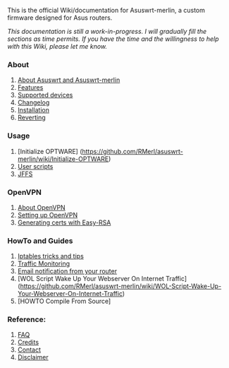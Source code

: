 This is the official Wiki/documentation for Asuswrt-merlin, a custom firmware designed for Asus routers.

_This documentation is still a work-in-progress.  I will gradually fill the sections as time permits._
_If you have the time and the willingness to help with this Wiki, please let me know._

### About
1. [About Asuswrt and Asuswrt-merlin](https://github.com/RMerl/asuswrt-merlin/wiki/About-Asuswrt/)
2. [Features](https://github.com/RMerl/asuswrt-merlin/wiki/Features)
3. [Supported devices](https://github.com/RMerl/asuswrt-merlin/wiki/Supported-Devices)
4. [Changelog](http://www.lostrealm.ca/asuswrt-merlin/changelog.txt)
4. [Installation](https://github.com/RMerl/asuswrt-merlin/wiki/Installation)
5. [Reverting](https://github.com/RMerl/asuswrt-merlin/wiki/Reverting/)

### Usage

1. [Initialize OPTWARE] (https://github.com/RMerl/asuswrt-merlin/wiki/Initialize-OPTWARE)
2. [User scripts](https://github.com/RMerl/asuswrt-merlin/wiki/User-scripts)
3. [JFFS](https://github.com/RMerl/asuswrt-merlin/wiki/JFFS)

### OpenVPN
1. [About OpenVPN](https://github.com/RMerl/asuswrt-merlin/wiki/About-OpenVPN)
2. [Setting up OpenVPN](https://github.com/RMerl/asuswrt-merlin/wiki/Configuring-OpenVPN)
3. [Generating certs with Easy-RSA](https://github.com/RMerl/asuswrt-merlin/wiki/Generating-OpenVPN-keys-using-Easy-RSA)

### HowTo and Guides
1. [Iptables tricks and tips](https://github.com/RMerl/asuswrt-merlin/wiki/Iptables-tips)
2. [Traffic Monitoring](https://github.com/RMerl/asuswrt-merlin/wiki/Traffic-Monitoring)
3. [Email notification from your router](https://github.com/RMerl/asuswrt-merlin/wiki/Sending-Email)
4. [WOL Script Wake Up Your Webserver On Internet Traffic] (https://github.com/RMerl/asuswrt-merlin/wiki/WOL-Script-Wake-Up-Your-Webserver-On-Internet-Traffic)
5. [HOWTO Compile From Source]
### Reference:
1. [FAQ](https://github.com/RMerl/asuswrt-merlin/wiki/FAQ)
2. [Credits](https://github.com/RMerl/asuswrt-merlin/wiki/Credits/)
3. [Contact](https://github.com/RMerl/asuswrt-merlin/wiki/Contact/)
4. [Disclaimer](https://github.com/RMerl/asuswrt-merlin/wiki/Disclaimer/)